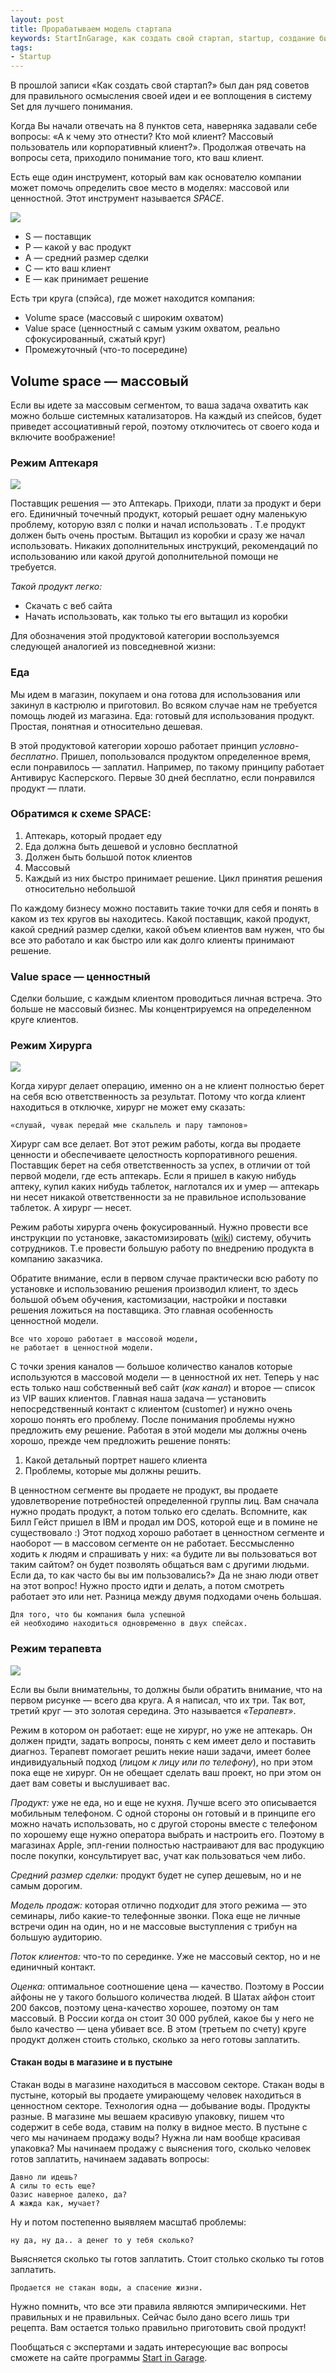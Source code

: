 ```yaml
---
layout: post
title: Прорабатываем модель стартапа
keywords: StartInGarage, как создать свой стартап, startup, создание бизнес модели, как раскрутить сайт, как раскрутить проект, продукт, работает, Нужно, Массовый, хирург, воды, РЕЖИМ, хорошо, решение, решения, клиентов, Стакан, понять, заплатить, находиться, ценностном, потом, сегменте
tags:
- Startup
---
```


В прошлой записи «Как создать свой стартап?» был дан ряд советов для правильного осмысления своей идеи и ее воплощения в систему Set для лучшего понимания.

Когда Вы начали отвечать на 8 пунктов сета, наверняка задавали себе вопросы: «А к чему это отнести? Кто мой клиент? Массовый пользователь или корпоративный клиент?». Продолжая отвечать на вопросы сета, приходило понимание того, кто ваш клиент.

Есть еще один инструмент, который вам как основателю компании может помочь определить свое место в моделях: массовой или ценностной. Этот инструмент называется *SPACE*.

![]({{site.url}}/upload/article/2012/08/04/screen_00.jpg)

* S — поставщик
* P — какой у вас продукт
* A — средний размер сделки
* C — кто ваш клиент
* E — как принимает решение

Есть три круга (спэйса), где может находится компания:

<ul>
<li>Volume space (массовый с широким охватом)</li>
<li>Value space (ценностный с самым узким охватом, реально сфокусированный, сжатый круг)</li>
<li>Промежуточный (что-то посередине)</li>
</ul>

## Volume space — массовый

Если вы идете за массовым сегментом, то ваша задача охватить как можно больше системных катализаторов.
На каждый из спейсов, будет приведет ассоциативный герой, поэтому отключитесь от своего кода и включите воображение!

### Режим Аптекаря

![]({{site.url}}/upload/article/2012/08/04/screen_01.jpg)

Поставщик решения — это Аптекарь. Приходи, плати за продукт и бери его. Единичный точечный продукт, который решает одну маленькую проблему, которую взял с полки и начал использовать . Т.е продукт должен быть очень простым. Вытащил из коробки и сразу же начал использовать. Никаких дополнительных инструкций, рекомендаций по использованию или какой другой дополнительной помощи не требуется.

*Такой продукт легко:*

<ul>
<li>Скачать с веб сайта</li>
<li>Начать использовать, как только ты его вытащил из коробки</li>
</ul>

Для обозначения этой продуктовой категории воспользуемся следующей аналогией из повседневной жизни:

### Еда

Мы идем в магазин, покупаем и она готова для использования или закинул в кастрюлю и приготовил. Во всяком случае нам не требуется помощь людей из магазина. Еда: готовый для использования продукт. Простая, понятная и относительно дешевая.

В этой продуктовой категории хорошо работает принцип *условно-бесплатно*. Пришел, попользовался продуктом определенное время, если понравилось — заплатил. Например, по такому принципу работает Антивирус Касперского. Первые 30 дней бесплатно, если понравился продукт — плати.

### Обратимся к схеме SPACE:
<ol>
<li>Аптекарь, который продает еду</li>
<li>Еда должна быть дешевой и условно бесплатной</li>
<li>Должен быть большой поток клиентов
</li>
<li>Массовый</li>
<li>Каждый из них быстро принимает решение. Цикл принятия решения относительно небольшой</li>
</ol>

По каждому бизнесу можно поставить такие точки для себя и понять в каком из тех кругов вы находитесь. Какой поставщик, какой продукт, какой средний размер сделки, какой объем клиентов вам нужен, что бы все это работало и как быстро или как долго клиенты принимают решение.

### Value space — ценностный

Сделки большие, с каждым клиентом проводиться личная встреча. Это больше не массовый бизнес. Мы концентрируемся на определенном круге клиентов.

### Режим Хирурга

![]({{site.url}}/upload/article/2012/08/04/screen_02.jpg)

Когда хирург делает операцию, именно он а не клиент полностью берет на себя всю ответственность за результат. Потому что когда клиент находиться в отключке, хирург не может ему сказать:

    «слушай, чувак передай мне скальпель и пару тампонов»

Хирург сам все делает. Вот этот режим работы, когда вы продаете ценности и обеспечиваете целостность корпоративного решения. Поставщик берет на себя ответственность за успех, в отличии от той первой модели, где есть аптекарь.
Если я пришел в какую нибудь аптеку, купил каких нибудь таблеток, наглотался их и умер — аптекарь ни несет никакой ответственности за не правильное использование таблеток. А хирург — несет.

Режим работы хирурга очень фокусированный. Нужно провести все инструкции по установке, закастомизировать ([wiki](http://ru.wikipedia.org/wiki/%D0%9A%D0%B0%D1%81%D1%82%D0%BE%D0%BC%D0%B8%D0%B7%D0%B0%D1%86%D0%B8%D1%8F)) систему, обучить сотрудников. Т.е провести большую работу по внедрению продукта в компанию заказчика.

Обратите внимание, если в первом случае практически всю работу по установке и использованию решения производил клиент, то здесь большой объем обучения, кастомизации, настройки и поставки решения ложиться на поставщика. Это главная особенность ценностной модели.

    Все что хорошо работает в массовой модели,
    не работает в ценностной модели.

С точки зрения каналов — большое количество каналов которые используются в массовой модели — в ценностной их нет. Теперь у нас есть только наш собственный веб сайт (*как канал*) и второе — список из VIP ваших клиентов. Главная наша задача — установить непосредственный контакт с клиентом (customer) и нужно очень хорошо понять его проблему.  После понимания проблемы нужно предложить ему решение. Работая в этой модели мы должны очень хорошо, прежде чем предложить решение понять:
<ol>
<li>Какой детальный портрет нашего клиента</li>
<li>Проблемы, которые мы должны решить.</li>
</ol>

В ценностном сегменте вы продаете не продукт, вы продаете удовлетворение потребностей определенной группы лиц. Вам сначала нужно продать продукт, а потом только его сделать. Вспомните, как Билл Гейст пришел в IBM и продал им DOS, которой еще и в помине не существовало :) Этот подход хорошо работает в ценностном сегменте и наоборот — в массовом сегменте он не работает. Бессмысленно ходить к людям и спрашивать у них: «а будите ли вы пользоваться вот таким сайтом? он будет позволять общаться вам с другими людьми. Если да, то как часто бы вы им пользовались?» Да не знаю люди ответ на этот вопрос! Нужно просто идти и делать, а потом смотреть работает это или нет. Разница между двумя подходами очень большая.

    Для того, что бы компания была успешной
    ей необходимо находиться одновременно в двух спейсах.

### Режим терапевта

![]({{site.url}}/upload/article/2012/08/04/screen_03.jpg)

Если вы были внимательны, то должны были обратить внимание, что на первом рисунке — всего два круга. А я написал, что их три. Так вот, третий круг — это золотая середина. Это называется *«Терапевт»*.

Режим в котором он работает: еще не хирург, но уже не аптекарь. Он должен придти, задать вопросы, понять с кем имеет дело и поставить диагноз. Терапевт помогает решить некие наши задачи, имеет более индивидуальный подход (*лицом к лицу или по телефону*), но при этом пока еще не хирург. Он не обещает сделать ваш проект, но при этом он дает вам советы и выслушивает вас.

*Продукт:* уже не еда, но и еще не кухня. Лучше всего это описывается мобильным телефоном. С одной стороны он готовый и в принципе его можно начать использовать, но с другой стороны вместе с телефоном по хорошему еще нужно оператора выбрать и настроить его. Поэтому в магазинах Apple, эпл-гении полностью настраивают для вас продукцию после покупки, консультирует вас, учат как пользоваться чем либо.

*Средний размер сделки:* продукт будет не супер дешевым, но и не самым дорогим.

*Модель продаж:* которая отлично подходит для этого режима — это семинары, либо какие-то телефонные звонки. Пока еще не личные встречи один на один, но и не массовые выступления с трибун на большую аудиторию.

*Поток клиентов:* что-то по серединке. Уже не массовый сектор, но и не единичный контакт.

*Оценка:* оптимальное соотношение цена — качество. Поэтому в России айфоны не у такого большого количества людей. В Шатах айфон стоит 200 баксов, поэтому цена-качество хорошее, поэтому он там массовый. В России когда он стоит 30 000 рублей, какое бы у него не было качество — цена убивает все.
В этом (третьем по счету) круге продукт должен стоить столько, сколько за него готовы заплатить.

#### Стакан воды в магазине и в пустыне

Стакан воды в магазине находиться в массовом секторе.
Стакан воды в пустыне, который вы продаете умирающему человек находиться в ценностном секторе.
Технология одна — добывание воды. Продукты разные.
В магазине мы вешаем красивую упаковку, пишем что содержит в себе вода, ставим на полку в видное место.
В пустыне с чего мы начинаем продажу воды? Нужна ли нам вообще красивая упаковка? Мы начинаем продажу с выяснения того, сколько человек готов заплатить, начинаем задавать вопросы:

    Давно ли идешь?
    А силы то есть еще?
    Оазис наверное далеко, да?
    А жажда как, мучает?

Ну и потом постепенно выявляем масштаб проблемы:

    ну да, ну да.. а денег то у тебя сколько?

Выясняется сколько ты готов заплатить. Стоит столько сколько ты готов заплатить.

    Продается не стакан воды, а спасение жизни.

Нужно помнить, что все эти правила являются эмпирическими. Нет правильных и не правильных. Сейчас было дано всего лишь три рецепта. Вам остается только правильно приготовить свой продукт!

Пообщаться с экспертами и задать интересующие вас вопросы сможете на сайте программы [Start in Garage](http://ru.startingarage.com/?utm_campaign=fromBizikov).